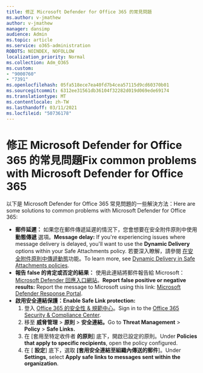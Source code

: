 ```yaml
---
title: 修正 Microsoft Defender for Office 365 的常見問題
ms.author: v-jmathew
author: v-jmathew
manager: dansimp
audience: Admin
ms.topic: article
ms.service: o365-administration
ROBOTS: NOINDEX, NOFOLLOW
localization_priority: Normal
ms.collection: Adm_O365
ms.custom:
- "9000760"
- "7391"
ms.openlocfilehash: 05fa518ece7ea40fd7b4cea57115d9cd60370b01
ms.sourcegitcommit: 6312ee31561db36104f32282d019d069ede69174
ms.translationtype: MT
ms.contentlocale: zh-TW
ms.lasthandoff: 03/11/2021
ms.locfileid: "50736178"
---
```

# <a name="fix-common-problems-with-microsoft-defender-for-office-365"></a><span data-ttu-id="7c889-102">修正 Microsoft Defender for Office 365 的常見問題</span><span class="sxs-lookup"><span data-stu-id="7c889-102">Fix common problems with Microsoft Defender for Office 365</span></span>

<span data-ttu-id="7c889-103">以下是 Microsoft Defender for Office 365 常見問題的一些解決方法：</span><span class="sxs-lookup"><span data-stu-id="7c889-103">Here are some solutions to common problems with Microsoft Defender for Office 365:</span></span>

- <span data-ttu-id="7c889-104">**郵件延遲：** 如果您在郵件傳遞延遲的情況下，您會想要在安全附件原則中使用 **動態傳遞** 選項。</span><span class="sxs-lookup"><span data-stu-id="7c889-104">**Message delay:** If you're experiencing issues where message delivery is delayed, you'll want to use the **Dynamic Delivery** options within your Safe Attachments policy.</span></span> <span data-ttu-id="7c889-105">若要深入瞭解，請參閱 [在安全附件原則中傳遞動態](https://go.microsoft.com/fwlink/?linkid=2094106)功能。</span><span class="sxs-lookup"><span data-stu-id="7c889-105">To learn more, see [Dynamic Delivery in Safe Attachments policies](https://go.microsoft.com/fwlink/?linkid=2094106).</span></span>
- <span data-ttu-id="7c889-106">**報告 false 的肯定或否定的結果：** 使用此連結將郵件報告給 Microsoft： [Microsoft Defender 回應入口網站](https://go.microsoft.com/fwlink/?linkid=2092835)。</span><span class="sxs-lookup"><span data-stu-id="7c889-106">**Report false positive or negative results:** Report the message to Microsoft using this link: [Microsoft Defender Response Portal](https://go.microsoft.com/fwlink/?linkid=2092835).</span></span>
- <span data-ttu-id="7c889-107">**啟用安全連結保護：**</span><span class="sxs-lookup"><span data-stu-id="7c889-107">**Enable Safe Link protection:**</span></span>
    1. <span data-ttu-id="7c889-108">登入 [Office 365 的安全性 & 規範中心](https://go.microsoft.com/fwlink/p/?linkid=2077143)。</span><span class="sxs-lookup"><span data-stu-id="7c889-108">Sign in to the [Office 365 Security & Compliance Center](https://go.microsoft.com/fwlink/p/?linkid=2077143).</span></span>
    2. <span data-ttu-id="7c889-109">移至 **威脅管理**  >  **原則**  >  **安全連結。**</span><span class="sxs-lookup"><span data-stu-id="7c889-109">Go to **Threat Management** > **Policy** > **Safe Links.**</span></span>
    3. <span data-ttu-id="7c889-110">在 [套用至特定收件者 **的原則**] 底下，開啟已設定的原則。</span><span class="sxs-lookup"><span data-stu-id="7c889-110">Under **Policies that apply to specific recipients**, open the policy configured.</span></span>
    4. <span data-ttu-id="7c889-111">在 [ **設定**] 底下，選取 **[套用安全連結至組織內傳送的郵件**]。</span><span class="sxs-lookup"><span data-stu-id="7c889-111">Under **Settings**, select **Apply safe links to messages sent within the organization**.</span></span>
